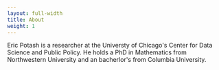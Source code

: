 ```yaml
---
layout: full-width
title: About
weight: 1
---
```


Eric Potash is a researcher at the Universty of Chicago's Center for Data Science and Public Policy. He holds a PhD in Mathematics from Northwestern University and an bacherlor's from Columbia University.
